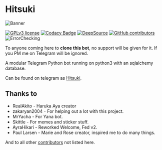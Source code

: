 # Hitsuki

![Banner](https://telegra.ph/file/601541db4ff2286fd1096.jpg)

[![GPLv3 license](https://img.shields.io/badge/License-GPLv3-blue.svg)](http://perso.crans.org/besson/LICENSE.html)
[![Codacy Badge](https://app.codacy.com/project/badge/Grade/5636a47ec09a4c6ab4b64b9edbc9ba6c)](https://www.codacy.com/gh/HitsukiNetwork/Hitsuki?utm_source=github.com&amp;utm_medium=referral&amp;utm_content=HitsukiNetwork/Hitsuki&amp;utm_campaign=Badge_Grade)
[![DeepSource](https://static.deepsource.io/deepsource-badge-light-mini.svg)](https://deepsource.io/gh/HitsukiNetwork/Hitsuki/?ref=repository-badge)
[![GitHub contributors](https://img.shields.io/github/contributors/HitsukiNetwork/Hitsuki.svg)](https://GitHub.com/HitsukiNetwork/Hitsuki/graphs/contributors/)
![ErrorChecking](https://github.com/HitsukiNetwork/Hitsuki/workflows/ErrorChecking/badge.svg)

To anyone coming here to **clone this bot**, no support will be given for it. If you PM me on Telegram will be ignored.

A modular Telegram Python bot running on python3 with an sqlalchemy database.

Can be found on telegram as [Hitsuki](https://t.me/LordHitsuki_BOT).

## Thanks to

* RealAkito - Haruka Aya creator
* zakaryan2004 - For helping out a lot with this project.
* MrYacha - For Yana bot.
* Skittle - For memes and sticker stuff.
* AyraHikari - Reworked Welcome, Fed v2.
* Paul Larsen - Marie and Rose creator, inspired me to do many things.

And to all other [contributors](https://github.com/HitsukiNetwork/Hitsuki/graphs/contributors) not listed here.
